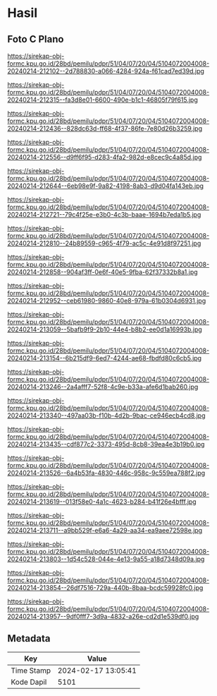 # Hasil

## Foto C Plano

https://sirekap-obj-formc.kpu.go.id/28bd/pemilu/pdpr/51/04/07/20/04/5104072004008-20240214-212102--2d788830-a066-4284-924a-f61cad7ed39d.jpg

https://sirekap-obj-formc.kpu.go.id/28bd/pemilu/pdpr/51/04/07/20/04/5104072004008-20240214-212315--fa3d8e01-6600-490e-b1c1-46805f79f615.jpg

https://sirekap-obj-formc.kpu.go.id/28bd/pemilu/pdpr/51/04/07/20/04/5104072004008-20240214-212436--828dc63d-ff68-4f37-86fe-7e80d26b3259.jpg

https://sirekap-obj-formc.kpu.go.id/28bd/pemilu/pdpr/51/04/07/20/04/5104072004008-20240214-212556--d9ff6f95-d283-4fa2-982d-e8cec9c4a85d.jpg

https://sirekap-obj-formc.kpu.go.id/28bd/pemilu/pdpr/51/04/07/20/04/5104072004008-20240214-212644--6eb98e9f-9a82-4198-8ab3-d9d04fa143eb.jpg

https://sirekap-obj-formc.kpu.go.id/28bd/pemilu/pdpr/51/04/07/20/04/5104072004008-20240214-212721--79c4f25e-e3b0-4c3b-baae-1694b7eda1b5.jpg

https://sirekap-obj-formc.kpu.go.id/28bd/pemilu/pdpr/51/04/07/20/04/5104072004008-20240214-212810--24b89559-c965-4f79-ac5c-4e91d8f97251.jpg

https://sirekap-obj-formc.kpu.go.id/28bd/pemilu/pdpr/51/04/07/20/04/5104072004008-20240214-212858--904af3ff-0e6f-40e5-9fba-62f37332b8a1.jpg

https://sirekap-obj-formc.kpu.go.id/28bd/pemilu/pdpr/51/04/07/20/04/5104072004008-20240214-212952--ceb61980-9860-40e8-979a-61b0304d6931.jpg

https://sirekap-obj-formc.kpu.go.id/28bd/pemilu/pdpr/51/04/07/20/04/5104072004008-20240214-213059--5bafb9f9-2b10-44e4-b8b2-ee0d1a16993b.jpg

https://sirekap-obj-formc.kpu.go.id/28bd/pemilu/pdpr/51/04/07/20/04/5104072004008-20240214-213154--6b215df9-6ed7-4244-ae68-fbdfd80c6cb5.jpg

https://sirekap-obj-formc.kpu.go.id/28bd/pemilu/pdpr/51/04/07/20/04/5104072004008-20240214-213246--2a4afff7-52f8-4c9e-b33a-afe6d1bab260.jpg

https://sirekap-obj-formc.kpu.go.id/28bd/pemilu/pdpr/51/04/07/20/04/5104072004008-20240214-213340--497aa03b-f10b-4d2b-9bac-ce946ecb4cd8.jpg

https://sirekap-obj-formc.kpu.go.id/28bd/pemilu/pdpr/51/04/07/20/04/5104072004008-20240214-213435--cdf877c2-3373-495d-8cb8-39ea4e3b19b0.jpg

https://sirekap-obj-formc.kpu.go.id/28bd/pemilu/pdpr/51/04/07/20/04/5104072004008-20240214-213526--6a4b53fa-4830-446c-958c-9c559ea788f2.jpg

https://sirekap-obj-formc.kpu.go.id/28bd/pemilu/pdpr/51/04/07/20/04/5104072004008-20240214-213619--013f58e0-4a1c-4623-b284-b41f26e4bfff.jpg

https://sirekap-obj-formc.kpu.go.id/28bd/pemilu/pdpr/51/04/07/20/04/5104072004008-20240214-213711--a9bb529f-e6a6-4a29-aa34-ea9aee72598e.jpg

https://sirekap-obj-formc.kpu.go.id/28bd/pemilu/pdpr/51/04/07/20/04/5104072004008-20240214-213803--1d54c528-044e-4e13-9a55-a18d7348d09a.jpg

https://sirekap-obj-formc.kpu.go.id/28bd/pemilu/pdpr/51/04/07/20/04/5104072004008-20240214-213854--26df7516-729a-440b-8baa-bcdc59928fc0.jpg

https://sirekap-obj-formc.kpu.go.id/28bd/pemilu/pdpr/51/04/07/20/04/5104072004008-20240214-213957--9df0fff7-3d9a-4832-a26e-cd2d1e539df0.jpg


## Metadata

| Key        | Value               |
| ---------- | ------------------- |
| Time Stamp | 2024-02-17 13:05:41 |
| Kode Dapil | 5101                |



